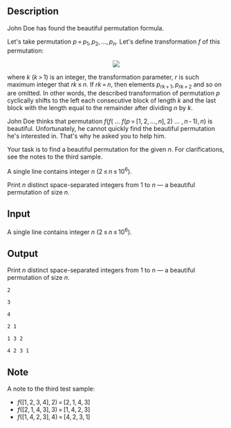 ## Description

<div><p>John Doe has found the beautiful permutation formula.</p><p>Let's take permutation <span class="tex-span"><i>p</i> = <i>p</i><sub class="lower-index">1</sub>, <i>p</i><sub class="lower-index">2</sub>, ..., <i>p</i><sub class="lower-index"><i>n</i></sub></span>. Let's define transformation <span class="tex-span"><i>f</i></span> of this permutation: </p><center class="tex-equation"><img align="middle" class="tex-formula" src="file://zGgBZMaq.png" style="max-width: 100.0%;max-height: 100.0%;"></center><p>where <span class="tex-span"><i>k</i></span> <span class="tex-span">(<i>k</i> &gt; 1)</span> is an integer, the transformation parameter, <span class="tex-span"><i>r</i></span> is such maximum integer that <span class="tex-span"><i>rk</i> ≤ <i>n</i></span>. If <span class="tex-span"><i>rk</i> = <i>n</i></span>, then elements <span class="tex-span"><i>p</i><sub class="lower-index"><i>rk</i> + 1</sub>, <i>p</i><sub class="lower-index"><i>rk</i> + 2</sub></span> and so on are omitted. In other words, the described transformation of permutation <span class="tex-span"><i>p</i></span> cyclically shifts to the left each consecutive block of length <span class="tex-span"><i>k</i></span> and the last block with the length equal to the remainder after dividing <span class="tex-span"><i>n</i></span> by <span class="tex-span"><i>k</i></span>. </p><p>John Doe thinks that permutation <span class="tex-span"><i>f</i>(<i>f</i>(&nbsp;...&nbsp;<i>f</i>(<i>p</i> = [1, 2, ..., <i>n</i>], 2)&nbsp;...&nbsp;, <i>n</i> - 1), <i>n</i>)</span> is beautiful. Unfortunately, he cannot quickly find the beautiful permutation he's interested in. That's why he asked you to help him.</p><p>Your task is to find a beautiful permutation for the given <span class="tex-span"><i>n</i></span>. For clarifications, see the notes to the third sample.</p></div><div class="input-specification"><p>A single line contains integer <span class="tex-span"><i>n</i></span> (<span class="tex-span">2 ≤ <i>n</i> ≤ 10<sup class="upper-index">6</sup></span>).</p></div><div class="output-specification"><p>Print <span class="tex-span"><i>n</i></span> distinct space-separated integers from <span class="tex-span">1</span> to <span class="tex-span"><i>n</i></span> — a beautiful permutation of size <span class="tex-span"><i>n</i></span>.</p></div>

## Input

<p>A single line contains integer <span class="tex-span"><i>n</i></span> (<span class="tex-span">2 ≤ <i>n</i> ≤ 10<sup class="upper-index">6</sup></span>).</p>

## Output

<p>Print <span class="tex-span"><i>n</i></span> distinct space-separated integers from <span class="tex-span">1</span> to <span class="tex-span"><i>n</i></span> — a beautiful permutation of size <span class="tex-span"><i>n</i></span>.</p>





```input1
2

```




```input2
3

```




```input3
4

```




```output1
2 1 

```




```output2
1 3 2 

```




```output3
4 2 3 1 

```



## Note

<p>A note to the third test sample: </p><ul> <li> <span class="tex-span"><i>f</i>([1, 2, 3, 4], 2) = [2, 1, 4, 3]</span> </li><li> <span class="tex-span"><i>f</i>([2, 1, 4, 3], 3) = [1, 4, 2, 3]</span> </li><li> <span class="tex-span"><i>f</i>([1, 4, 2, 3], 4) = [4, 2, 3, 1]</span> </li></ul>
